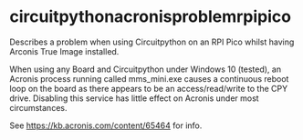 # circuitpythonacronisproblemrpipico
Describes a problem when using Circuitpython on an RPI Pico whilst having Arconis True Image installed.

When using any Board and Circuitpython under Windows 10 (tested), an Acronis process running called mms_mini.exe causes a continuous reboot loop on the board as there appears to be an access/read/write to the CPY drive. Disabling this service has little effect on Acronis under most circumstances.

See https://kb.acronis.com/content/65464 for info.
